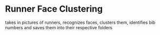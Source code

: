 # Runner Face Clustering

takes in pictures of runners, recognizes faces, clusters them, identifies bib numbers and saves them into their respective folders
